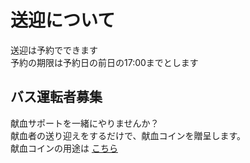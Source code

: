 # 送迎について
送迎は予約でできます<br>
予約の期限は予約日の前日の17:00までとします

## バス運転者募集
献血サポートを一緒にやりませんか？<br>
献血者の送り迎えをするだけで、献血コインを贈呈します。<br>
献血コインの用途は [こちら](https://github.io/wextV35/kenketu/)

